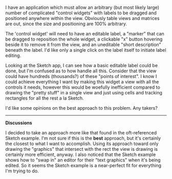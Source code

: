 I have an application which must allow an arbitrary (but most likely large) number of complicated "control widgets" with labels to be dragged and positioned anywhere within the view. Obviously table views and matrices are out, since the size and positioning are 100% arbitrary.

The 'control widget' will need to have an editable label, a "marker" that can be dragged to reposition the whole widget, a clickable "x" button hovering beside it to remove it from the view, and an uneditable "short description" beneath the label. I'd like only a single click on the label itself to initiate label editing.

Looking at the Sketch app, I can see how a basic editable label could be done, but I'm confused as to how handle all this. Consider that the view could have hundreds (thousands?) of these "points of interest". I know I could achieve everything I want by making this widget a view with all the controls it needs, however this would be woefully inefficient compared to drawing the "pretty stuff" in a single view and just using cells and tracking rectangles for all the rest a la Sketch.

I'd like some opinions on the best approach to this problem. Any takers?

----

**Discussions**

I decided to take an approach more like that found in the oft-referenced Sketch example. I'm not sure if this is the **best** approach, but it's certainly the closest to what I want to accomplish. Using its approach toward only drawing the "graphics" that intersect with the rect the view is drawing is certainly more efficient, anyway. I also noticed that the Sketch example shows how to "swap in" an editor for their "text graphics" when it's being edited. So it seems the Sketch example is a near-perfect fit for everything I'm trying to do.

